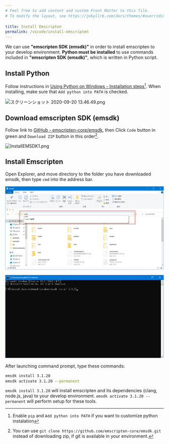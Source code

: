 ```yaml
---
# Feel free to add content and custom Front Matter to this file.
# To modify the layout, see https://jekyllrb.com/docs/themes/#overriding-theme-defaults

title: Install Emscripten
permalink: /vscode/install-emscripten
---
```


We can use **"emscripten SDK (emsdk)"** in order to install emscripten to your develop environment. **Python must be installed** to use commands included in **"emscripten SDK (emsdk)"**, which is written in Python script.

## Install Python

Follow instructions in [Using Python on Windows - Installation steps](https://docs.python.org/3/using/windows.html#installation-steps)[^custom-python]. When installing, make sure that `Add python into PATH` is checked.

[^custom-python]: Enable `pip` and `Add python into PATH` if you want to customize python instalation

![スクリーンショット 2020-09-20 13.46.49.png](https://qiita-image-store.s3.ap-northeast-1.amazonaws.com/0/158514/4d64cf59-fc85-eeee-b118-a34946b7abb1.png)

## Download emscripten SDK (emsdk)

Follow link to [GitHub - emscripten-core/emsdk](https://github.com/emscripten-core/emsdk/), then Click `Code` button in green and `Download ZIP` button in this order[^emsdk-git].

[^emsdk-git]: You can use `git clone https://github.com/emscripten-core/emsdk.git` instead of downloading zip, if git is available in your environment.

![InstallEMSDK1.png](https://qiita-image-store.s3.ap-northeast-1.amazonaws.com/0/158514/4b923473-ecf0-0266-950e-e5a8044ec60f.png)

## Install Emscripten

Open Explorer, and move directory to the folder you have downloaded emsdk, then type `cmd` into the address bar.

![launch-cmd](/assets/img/building/get-emscripten/launch-cmd.png)

![launched-cmd](/assets/img/building/get-emscripten/cmd.png)

After launching command prompt, type these commands:

```bat
emsdk install 3.1.20
emsdk activate 3.1.20 --permanent
```

`emsdk install 3.1.20` will install emscripten and its dependencies (clang, node.js, java) to your develop environment.
`emsdk activate 3.1.20 --permanent` will perform setup for these tools.
